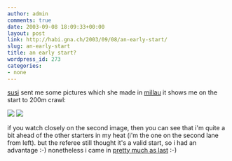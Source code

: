 ```yaml
---
author: admin
comments: true
date: 2003-09-08 18:09:33+00:00
layout: post
link: http://habi.gna.ch/2003/09/08/an-early-start/
slug: an-early-start
title: an early start?
wordpress_id: 273
categories:
- none
---
```


[susi](http://habi.gna.ch/pics/Millau/Pages/57.html) sent me some pictures which she made in [millau](http://habi.gna.ch/blog/archives/000046.html)
it shows me on the start to 200m crawl:

[![](http://habi.gna.ch/blog/images/millau-tm.jpg)](http://habi.gna.ch/blog/images/millau.jpg) [![](http://habi.gna.ch/blog/images/millau2-tm.jpg)](http://habi.gna.ch/blog/images/millau2.jpg)

if you watch closely on the second image, then you can see that i'm quite a bit ahead of the other starters in my heat (i'm the one on the second lane from left).
but the referee still thought it's a valid start, so i had an advantage :-) nonetheless i came in [pretty much as last](http://www.ffnatation.org/webffn/mtr/xx_live_nag.php?idcpt=567&idlng=gbr&idclb=SKBE%20BERN) :-)
